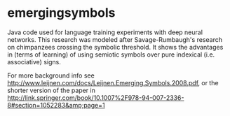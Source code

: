 # emergingsymbols
Java code used for language training experiments with deep neural networks. This research was modeled after Savage-Rumbaugh's research on chimpanzees crossing the symbolic threshold. It shows the advantages in (terms of learning) of using semiotic symbols over pure indexical (i.e. associative) signs.

For more background info see http://www.leijnen.com/docs/Leijnen.Emerging.Symbols.2008.pdf, or the shorter version of the paper in http://link.springer.com/book/10.1007%2F978-94-007-2336-8#section=1052283&amp;page=1
